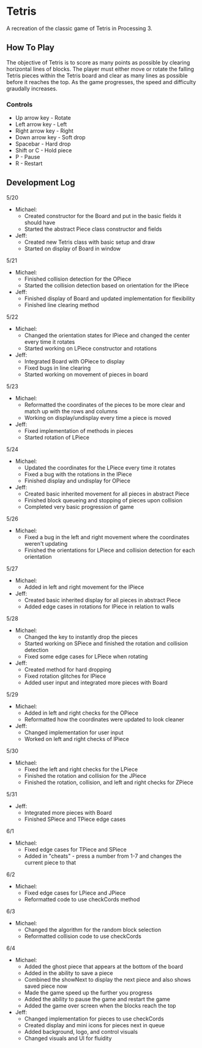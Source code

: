 # Tetris

A recreation of the classic game of Tetris in Processing 3.

## How To Play

The objective of Tetris is to score as many points as possible by clearing horizontal lines of blocks. The player must either move or rotate the falling Tetris pieces within the Tetris board and clear as many lines as possible before it reaches the top. As the game progresses, the speed and difficulty graudally increases.

### Controls

- Up arrow key - Rotate
- Left arrow key - Left
- Right arrow key - Right
- Down arrow key - Soft drop
- Spacebar - Hard drop
- Shift or C - Hold piece
- P - Pause
- R - Restart

## Development Log

5/20
- Michael:
  - Created constructor for the Board and put in the basic fields it should have
  - Started the abstract Piece class constructor and fields
- Jeff:
  - Created new Tetris class with basic setup and draw
  - Started on display of Board in window

5/21
- Michael:
  - Finished collision detection for the OPiece
  - Started the collision detection based on orientation for the IPiece
- Jeff:
  - Finished display of Board and updated implementation for flexibility
  - Finished line clearing method

5/22
- Michael:
  - Changed the orientation states for IPiece and changed the center every time it rotates
  - Started working on LPiece constructor and rotations
- Jeff:
  - Integrated Board with OPiece to display
  - Fixed bugs in line clearing
  - Started working on movement of pieces in board

5/23
- Michael:
  - Reformatted the coordinates of the pieces to be more clear and match up with the rows and columns
  - Working on display/undisplay every time a piece is moved
- Jeff:
  - Fixed implementation of methods in pieces
  - Started rotation of LPiece

5/24
- Michael:
  - Updated the coordinates for the LPiece every time it rotates
  - Fixed a bug with the rotations in the IPiece
  - Finished display and undisplay for OPiece
- Jeff:
  - Created basic inherited movement for all pieces in abstract Piece
  - Finished block queueing and stopping of pieces upon collision
  - Completed very basic progression of game

5/26
- Michael:
  - Fixed a bug in the left and right movement where the coordinates weren't updating
  - Finished the orientations for LPiece and collision detection for each orientation

5/27
- Michael:
  - Added in left and right movement for the IPiece
- Jeff:
  - Created basic inherited display for all pieces in abstract Piece
  - Added edge cases in rotations for IPiece in relation to walls

5/28
- Michael:
  - Changed the key to instantly drop the pieces
  - Started working on SPiece and finished the rotation and collision detection
  - Fixed some edge cases for LPiece when rotating
- Jeff:
  - Created method for hard dropping
  - Fixed rotation glitches for IPiece
  - Added user input and integrated more pieces with Board

5/29
- Michael:
  - Added in left and right checks for the OPiece
  - Reformatted how the coordinates were updated to look cleaner
- Jeff:
  - Changed implementation for user input
  - Worked on left and right checks of IPiece

5/30
- Michael:
  - Fixed the left and right checks for the LPiece
  - Finished the rotation and collision for the JPiece
  - Finished the rotation, collision, and left and right checks for ZPiece

5/31
- Jeff:
  - Integrated more pieces with Board
  - Finished SPiece and TPiece edge cases

6/1
- Michael:
  - Fixed edge cases for TPiece and SPiece
  - Added in "cheats" - press a number from 1-7 and changes the current piece to that

6/2
- Michael:
  - Fixed edge cases for LPiece and JPiece
  - Reformatted code to use checkCords method

6/3
- Michael:
  - Changed the algorithm for the random block selection
  - Reformatted collision code to use checkCords

6/4
- Michael:
  - Added the ghost piece that appears at the bottom of the board
  - Added in the ability to save a piece
  - Combined the showNext to display the next piece and also shows saved piece now
  - Made the game speed up the further you progress
  - Added the ability to pause the game and restart the game
  - Added the game over screen when the blocks reach the top
- Jeff:
  - Changed implementation for pieces to use checkCords
  - Created display and mini icons for pieces next in queue
  - Added background, logo, and control visuals
  - Changed visuals and UI for fluidity
